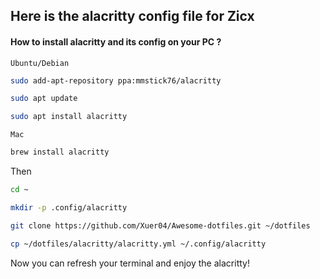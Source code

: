 ## Here is the alacritty config file for Zicx
#### How to install alacritty and its config on your PC ?
`Ubuntu/Debian`
```bash
sudo add-apt-repository ppa:mmstick76/alacritty 

sudo apt update

sudo apt install alacritty
```

`Mac`
```bash
brew install alacritty
```

Then
```bash
cd ~

mkdir -p .config/alacritty

git clone https://github.com/Xuer04/Awesome-dotfiles.git ~/dotfiles

cp ~/dotfiles/alacritty/alacritty.yml ~/.config/alacritty
```
Now you can refresh your terminal and enjoy the alacritty! 
